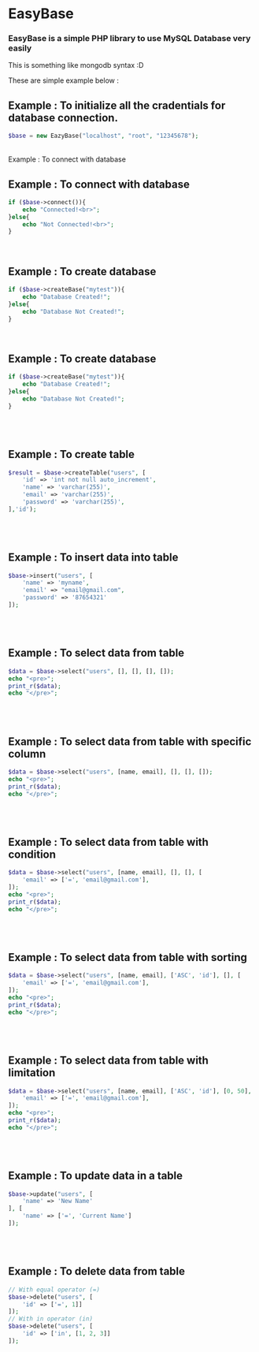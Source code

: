 <h1>EasyBase</h1>
<h3>EasyBase is a simple PHP library to use MySQL Database very easily</h3>

<p>This is something like mongodb syntax :D</p>

These are simple example below : 
<br>
<h2>Example : To initialize all the cradentials for database connection.</h2>

```php
$base = new EazyBase("localhost", "root", "12345678");
```
<br>
Example : To connect with database
<br>
<h2>Example : To connect with database</h2>

```php
if ($base->connect()){
	echo "Connected!<br>";
}else{
	echo "Not Connected!<br>";
}
```
<br>
<h2>Example : To create database</h2>

```php
if ($base->createBase("mytest")){
	echo "Database Created!";
}else{
	echo "Database Not Created!";
}
```
<br>
<h2>Example : To create database</h2>

```php
if ($base->createBase("mytest")){
	echo "Database Created!";
}else{
	echo "Database Not Created!";
}
```
<br>
<br>
<h2>Example : To create table</h2>

```php
$result = $base->createTable("users", [
	'id' => 'int not null auto_increment',
	'name' => 'varchar(255)',
	'email' => 'varchar(255)',
	'password' => 'varchar(255)',
],'id');
```
<br>
<br>
<h2>Example : To insert data into table</h2>

```php
$base->insert("users", [
	'name' => 'myname',
	'email' => "email@gmail.com",
	'password' => '87654321'
]);
```
<br>
<br>
<h2>Example : To select data from table</h2>

```php
$data = $base->select("users", [], [], [], []);
echo "<pre>";
print_r($data);
echo "</pre>";
```
<br>
<br>
<h2>Example : To select data from table with specific column</h2>

```php
$data = $base->select("users", [name, email], [], [], []);
echo "<pre>";
print_r($data);
echo "</pre>";
```
<br>
<br>
<h2>Example : To select data from table with condition</h2>

```php
$data = $base->select("users", [name, email], [], [], [	
	'email' => ['=', 'email@gmail.com'],
]);
echo "<pre>";
print_r($data);
echo "</pre>";
```
<br>
<br>
<h2>Example : To select data from table with sorting</h2>

```php
$data = $base->select("users", [name, email], ['ASC', 'id'], [], [	
	'email' => ['=', 'email@gmail.com'],
]);
echo "<pre>";
print_r($data);
echo "</pre>";
```
<br>
<br>
<h2>Example : To select data from table with limitation</h2>

```php
$data = $base->select("users", [name, email], ['ASC', 'id'], [0, 50], [	
	'email' => ['=', 'email@gmail.com'],
]);
echo "<pre>";
print_r($data);
echo "</pre>";
```
<br>
<br>
<h2>Example : To update data in a table</h2>

```php
$base->update("users", [
	'name' => 'New Name'
], [
	'name' => ['=', 'Current Name']
]);
```
<br>
<br>
<h2>Example : To delete data from table</h2>

```php
// With equal operator (=)
$base->delete("users", [
	'id' => ['=', 1]]
]);
// With in operator (in)
$base->delete("users", [
	'id' => ['in', [1, 2, 3]]
]);
```